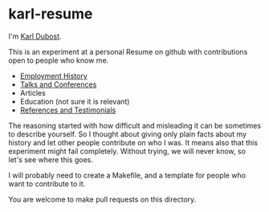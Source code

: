 karl-resume
===========

I'm [Karl Dubost](http://www.la-grange.net/karl/).

This is an experiment at a personal Resume on github with contributions open to people who know me.

* [Employment History](https://github.com/karlcow/karl-resume/blob/master/employment.md)
* [Talks and Conferences](https://github.com/karlcow/karl-resume/blob/master/conferences.md)
* Articles
* Education (not sure it is relevant)
* [References and Testimonials](https://github.com/karlcow/karl-resume/blob/master/conferences.md)

The reasoning started with how difficult and misleading it can be sometimes to describe yourself. So I thought about giving only plain facts about my history and let other people contribute on who I was. It means also that this experiment might fail completely. Without trying, we will never know, so let's see where this goes.

I will probably need to create a Makefile, and a template for people who want to contribute to it.

You are welcome to make pull requests on this directory.